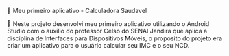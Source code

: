 📱 Meu primeiro aplicativo - Calculadora Saudavel

🚀 Neste projeto desenvolvi meu primeiro aplicativo utilizando o Android Studio com o auxilio do professor Celso do SENAI Jandira que aplica a disciplina de Interfaces para Dispositivos Móveis, o propósito do projeto era criar um aplicativo para o usuário calcular seu IMC e o seu NCD.
